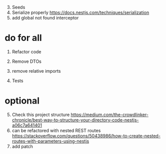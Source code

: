 3. Seeds
4. Serialize properly https://docs.nestjs.com/techniques/serialization
5. add global not found interceptor
# do for all
1. Refactor code
2. Remove DTOs
3. remove relative imports

4. Tests

# optional
5. Check this project structure https://medium.com/the-crowdlinker-chronicle/best-way-to-structure-your-directory-code-nestjs-a06c7a641401
6. can be refactored with nested REST routes https://stackoverflow.com/questions/50438986/how-to-create-nested-routes-with-parameters-using-nestjs
7. add patch